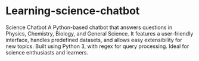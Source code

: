 # Learning-science-chatbot
Science Chatbot A Python-based chatbot that answers questions in Physics, Chemistry, Biology, and General Science. It features a user-friendly interface, handles predefined datasets, and allows easy extensibility for new topics. Built using Python 3, with regex for query processing. Ideal for science enthusiasts and learners.
